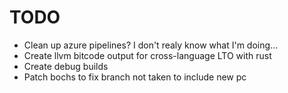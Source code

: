 # TODO

- Clean up azure pipelines? I don't realy know what I'm doing...
- Create llvm bitcode output for cross-language LTO with rust
- Create debug builds
- Patch bochs to fix branch not taken to include new pc
